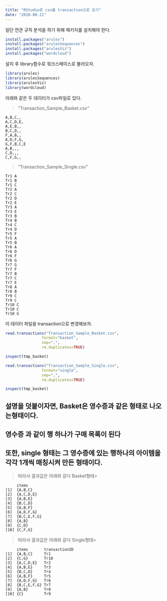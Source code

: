 ```yaml
---
title: "RStudio로 csv를 transaction으로 읽기"
date: "2018-08-21"
---
```


일단 연관 규칙 분석을 하기 위해 패키지를 설치해야 한다.

```r
install.packages("arules")
install.packages("arulesSequences")
install.packages("arulesViz")
install.packages("wordcloud")
```

설치 후 library함수로 워크스페이스로 불러오자.

```r
library(arules)
library(arulesSequences)
library(arulesViz)
library(wordcloud)
```

아래와 같은 두 데이터가 csv파일로 있다.

> "Transaction_Sample_Basket.csv"

```text
A,B,C,,
A,C,D,E,
A,E,B,,
B,C,D,,
F,A,B,,
A,D,F,G,
G,F,B,C,E
A,B,,,
C,D,,,
C,F,G,,
```

> "Transaction_Sample_Single.csv"

```text
Tr1 A
Tr1 B
Tr1 C
Tr2 A
Tr2 C
Tr2 D
Tr2 E
Tr3 A
Tr3 E
Tr3 B
Tr4 B
Tr4 C
Tr4 D
Tr5 F
Tr5 A
Tr5 B
Tr6 A
Tr6 D
Tr6 F
Tr6 G
Tr7 G
Tr7 F
Tr7 B
Tr7 C
Tr7 E
Tr8 A
Tr8 B
Tr9 C
Tr9 C
Tr10 C
Tr10 C
Tr10 G

```

이 데이터 파일을 transaction으로 변경해보자.

```r
read.transactions("Transaction_Sample_Basket.csv",
				format="basket",
                sep=",",
                rm.duplicates=TRUE)

inspect(tmp_basket)

read.transactions("Transaction_Sample_Single.csv",
				format="single",
                sep=",",
                rm.duplicates=TRUE)

inspect(tmp_basket)
```

## 설명을 덧붙이자면, Basket은 영수증과 같은 형태로 나오는형태이다.

## 영수증 과 같이 행 하나가 구매 목록이 된다

## 또한, single 형태는 그 영수증에 있는 행하나의 아이템을 각각 1개씩 매칭시켜 만든 형태이다.

> 따라서 결과값은 아래와 같다
> Basket형태>

```text
     items
[1]  {A,B,C}
[2]  {A,C,D,E}
[3]  {A,B,E}
[4]  {B,C,D}
[5]  {A,B,F}
[6]  {A,D,F,G}
[7]  {B,C,E,F,G}
[8]  {A,B}
[9]  {C,D}
[10] {C,F,G}

```

> 따라서 결과값은 아래와 같다
> Single형태>

```text
     items       transactionID
[1]  {A,B,C}     Tr1
[2]  {C,G}       Tr10
[3]  {A,C,D,E}   Tr2
[4]  {A,B,E}     Tr3
[5]  {B,C,D}     Tr4
[6]  {A,B,F}     Tr5
[7]  {A,D,F,G}   Tr6
[8]  {B,C,E,F,G} Tr7
[9]  {A,B}       Tr8
[10] {C}         Tr9
```
